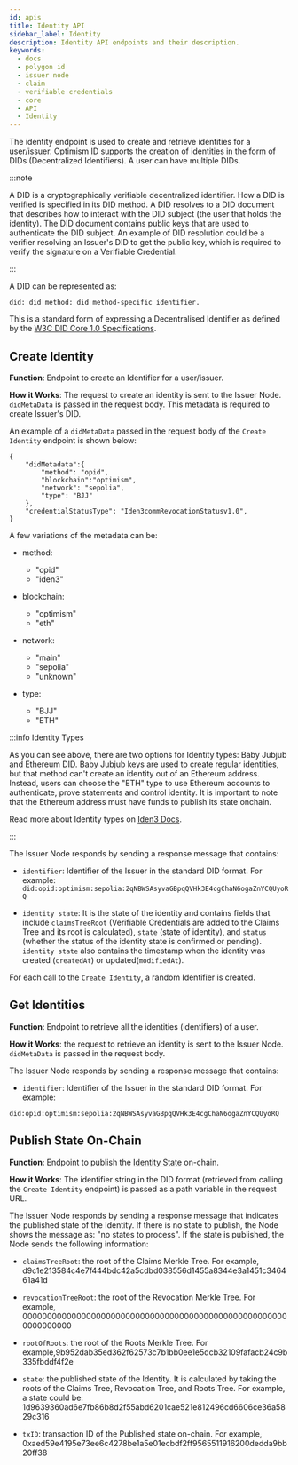```yaml
---
id: apis
title: Identity API
sidebar_label: Identity
description: Identity API endpoints and their description.
keywords:
  - docs
  - polygon id
  - issuer node
  - claim
  - verifiable credentials
  - core
  - API
  - Identity
---
```


The identity endpoint is used to create and retrieve identities for a user/issuer. Optimism ID supports the creation of identities in the form of DIDs (Decentralized Identifiers). A user can have multiple DIDs.

:::note

A DID is a cryptographically verifiable decentralized identifier. How a DID is verified is specified in its DID method. A DID resolves to a DID document that describes how to interact with the DID subject (the user that holds the identity). The DID document contains public keys that are used to authenticate the DID subject. An example of DID resolution could be a verifier resolving an Issuer's DID to get the public key, which is required to verify the signature on a Verifiable Credential.

:::

A DID can be represented as:

```
did: did method: did method-specific identifier.
```

This is a standard form of expressing a Decentralised Identifier as defined by the <a href="https://www.w3.org/TR/did-core" target="_blank">W3C DID Core 1.0 Specifications</a>.

## Create Identity

**Function**: Endpoint to create an Identifier for a user/issuer.

**How it Works**: The request to create an identity is sent to the Issuer Node. `didMetaData` is passed in the request body. This metadata is required to create Issuer's DID.

An example of a `didMetaData` passed in the request body of the `Create Identity` endpoint is shown below:

```
{
    "didMetadata":{
        "method": "opid",
        "blockchain":"optimism",
        "network": "sepolia",
        "type": "BJJ"
    },
    "credentialStatusType": "Iden3commRevocationStatusv1.0",
}
```

A few variations of the metadata can be:

- method:

  - "opid"
  - "iden3"

- blockchain:

  - "optimism"
  - "eth"

- network:

  - "main"
  - "sepolia"
  - "unknown"

- type:
  - "BJJ"
  - "ETH"

:::info Identity Types

As you can see above, there are two options for Identity types: Baby Jubjub and Ethereum DID.
Baby Jubjub keys are used to create regular identities, but that method can't create an identity out of an Ethereum address. Instead, users can choose the "ETH" type to use Ethereum accounts to authenticate, prove statements and control identity. It is important to note that the Ethereum address must have funds to publish its state onchain.

Read more about Identity types on <ins>[Iden3 Docs](https://docs.iden3.io/getting-started/identity/identity-types/)</ins>.

:::

The Issuer Node responds by sending a response message that contains:

- `identifier`: Identifier of the Issuer in the standard DID format. For example: `did:opid:optimism:sepolia:2qNBWSAsyvaGBpqQVHk3E4cgChaN6ogaZnYCQUyoRQ`

- `identity state`: It is the state of the identity and contains fields that include `claimsTreeRoot` (Verifiable Credentials are added to the Claims Tree and its root is calculated), `state` (state of identity), and `status` (whether the status of the identity state is confirmed or pending). `identity state` also contains the timestamp when the identity was created (`createdAt`) or updated(`modifiedAt`).

For each call to the `Create Identity`, a random Identifier is created.


## Get Identities

**Function**: Endpoint to retrieve all the identities (identifiers) of a user.

**How it Works**: the request to retrieve an identity is sent to the Issuer Node. `didMetaData` is passed in the request body.

The Issuer Node responds by sending a response message that contains:

- `identifier`: Identifier of the Issuer in the standard DID format. For example:

`did:opid:optimism:sepolia:2qNBWSAsyvaGBpqQVHk3E4cgChaN6ogaZnYCQUyoRQ`


## Publish State On-Chain

**Function**: Endpoint to publish the [Identity State](https://docs.iden3.io/getting-started/identity/identity-state/) on-chain.

**How it Works**: The identifier string in the DID format (retrieved from calling the `Create Identity` endpoint) is passed as a path variable in the request URL.

The Issuer Node responds by sending a response message that indicates the published state of the Identity. If there is no state to publish, the Node shows the message as: "no states to process". If the state is published, the Node sends the following information:

- `claimsTreeRoot`: the root of the Claims Merkle Tree. For example, d9c1e213584c4e7f444bdc42a5cdbd038556d1455a8344e3a1451c346461a41d

- `revocationTreeRoot`: the root of the Revocation Merkle Tree. For example, 0000000000000000000000000000000000000000000000000000000000000000

- `rootOfRoots`: the root of the Roots Merkle Tree. For example,9b952dab35ed362f62573c7b1bb0ee1e5dcb32109fafacb24c9b335fbddf4f2e

- `state`: the published state of the Identity. It is calculated by taking the roots of the Claims Tree, Revocation Tree, and Roots Tree. For example, a state could be: 1d9639360ad6e7fb86b8d2f55abd6201cae521e812496cd6606ce36a5829c316

- `txID`: transaction ID of the Published state on-chain. For example, 0xaed59e4195e73ee6c4278be1a5e01ecbdf2ff9565511916200dedda9bb20ff38

